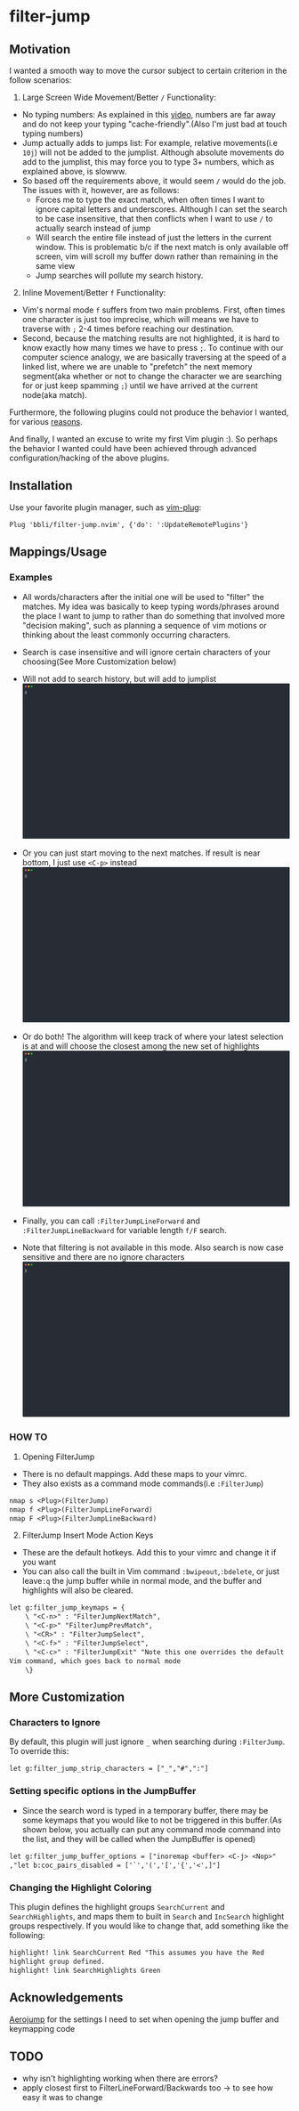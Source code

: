filter-jump
==========
## Motivation
I wanted a smooth way to move the cursor subject to certain criterion in the follow scenarios:
1. Large Screen Wide Movement/Better `/` Functionality:
* No typing numbers: As explained in this [video](https://www.youtube.com/watch?v=tSq7yDwS1vM&list=LLfDw9928RXloc-CAvO-h-Kw&index=368), numbers are far away and do not keep your typing "cache-friendly".(Also I'm just bad at touch typing numbers)
* Jump actually adds to jumps list: For example, relative movements(i.e `10j`) will not be added to the jumplist. Although absolute movements do add to the jumplist, this may force you to type 3+ numbers, which as explained above, is slowww.
* So based off the requirements above, it would seem `/` would do the job. The issues with it, however, are as follows: 
    * Forces me to type the exact match, when often times I want to ignore capital letters and underscores. Although I can set the search to be case insensitive, that then conflicts when I want to use `/` to actually search instead of jump
    * Will search the entire file instead of just the letters in the current window. This is problematic b/c if the next match is only available off screen, vim will scroll my buffer down rather than remaining in the same view
    * Jump searches will pollute my search history.
2. Inline Movement/Better `f` Functionality:
* Vim's normal mode `f` suffers from two main problems. First, often times one character is just too imprecise, which will means we have to traverse with `;` 2-4 times before reaching our destination. 
* Second, because the matching results are not highlighted, it is hard to know exactly how many times we have to press `;`. To continue with our computer science analogy, we are basically traversing at the speed of a linked list, where we are unable to "prefetch" the next memory segment(aka whether or not to change the character we are searching for or just keep spamming `;`) until we have arrived at the current node(aka match).

Furthermore, the following plugins could not produce the behavior I wanted, for various [reasons](other_plugins.md).

And finally, I wanted an excuse to write my first Vim plugin :). So perhaps the behavior I wanted could have been achieved through advanced configuration/hacking of the above plugins.


## Installation
Use your favorite plugin manager, such as [vim-plug](https://github.com/junegunn/vim-plug):
```
Plug 'bbli/filter-jump.nvim', {'do': ':UpdateRemotePlugins'}
```
## Mappings/Usage
### Examples
* All words/characters after the initial one will be used to "filter" the matches. My idea was basically to keep typing words/phrases around the place I want to jump to rather than do something that involved more "decision making", such as planning a sequence of vim motions or thinking about the least commonly occurring characters.
* Search is case insensitive and will ignore certain characters of your choosing(See More Customization below)
* Will not add to search history, but will add to jumplist
![filter](imgs/filter.svg)

* Or you can just start moving to the next matches. If result is near bottom, I just use `<C-p>` instead
![select_next](imgs/select_next_match.svg)

* Or do both! The algorithm will keep track of where your latest selection is at and will choose the closest among the new set of highlights
![find_closet](imgs/find_closet.svg)

* Finally, you can call `:FilterJumpLineForward` and `:FilterJumpLineBackward` for variable length `f/F` search.
* Note that filtering is not available in this mode. Also search is now case sensitive and there are no ignore characters
![one_line](imgs/one_line.svg)

### HOW TO
1. Opening FilterJump
* There is no default mappings. Add these maps to your vimrc. 
* They also exists as a command mode commands(i.e `:FilterJump`)
```
nmap s <Plug>(FilterJump)
nmap f <Plug>(FilterJumpLineForward)
nmap F <Plug>(FilterJumpLineBackward)
```
2. FilterJump Insert Mode Action Keys
* These are the default hotkeys. Add this to your vimrc and change it if you want
* You can also call the built in Vim command `:bwipeout`,`:bdelete`, or just leave`:q` the jump buffer while in normal mode, and the buffer and highlights will also be cleared.
```
let g:filter_jump_keymaps = {
    \ "<C-n>" : "FilterJumpNextMatch",
    \ "<C-p>" "FilterJumpPrevMatch",
    \ "<CR>" : "FilterJumpSelect",
    \ "<C-f>" : "FilterJumpSelect",
    \ "<C-c>" : "FilterJumpExit" "Note this one overrides the default Vim command, which goes back to normal mode
    \}
```

## More Customization
### Characters to Ignore
By default, this plugin will just ignore `_` when searching during `:FilterJump`. To override this:
```
let g:filter_jump_strip_characters = ["_","#",":"]
```
### Setting specific options in the JumpBuffer
* Since the search word is typed in a temporary buffer, there may be some keymaps that you would like to not be triggered in this buffer.(As shown below, you actually can put any command mode command into the list, and they will be called when the JumpBuffer is opened) 
```
let g:filter_jump_buffer_options = ["inoremap <buffer> <C-j> <Nop>" ,"let b:coc_pairs_disabled = ['`','(','[','{','<',]"]
```
### Changing the Highlight Coloring
This plugin defines the highlight groups `SearchCurrent` and `SearchHighlights`, and maps them to built in `Search` and `IncSearch` highlight groups respectively. If you would like to change that, add something like the following:
```
highlight! link SearchCurrent Red "This assumes you have the Red highlight group defined.
highlight! link SearchHighlights Green
```
## Acknowledgements
[Aerojump](https://github.com/ripxorip/aerojump.nvim) for the settings I need to set when opening the jump buffer and keymapping code

## TODO
* why isn't highlighting working when there are errors?
* apply closest first to FilterLineForward/Backwards too -> to see how easy it was to change
